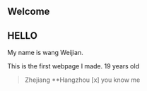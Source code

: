 ## Welcome 
## HELLO 
My name is wang Weijian. 

This is the first webpage I made.
19 years old
> Zhejiang 
**Hangzhou
[x] you know me


